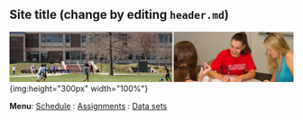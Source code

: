 ## Site title (change by editing `header.md`)

<!-- Want a banner image? Find the image you want and store it in the images directory with the name `banner.jpg`. (Or you can modify the file name in the next line, with any image URL you want. -->

![](images/banner.jpg){img:height="300px" width="100%"}
<!-- If you don't want a banner, delete the previous line.  -->

**Menu**: [Schedule](schedule.md) : [Assignments](assignments.md) : [Data sets](datasets.md) 
